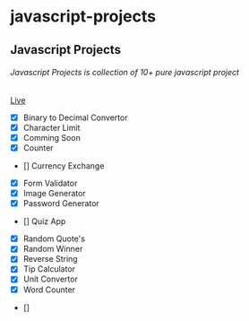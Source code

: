

# javascript-projects



## Javascript Projects

######  Javascript Projects is collection of 10+ pure javascript project

[Live](https://sid02.github.io/javascript-projects/)


- [x] Binary to Decimal Convertor
- [x] Character Limit
- [x] Comming Soon
- [x] Counter
- []  Currency Exchange 
- [x] Form Validator
- [x] Image Generator
- [x] Password Generator
- []  Quiz App
- [x] Random Quote's 
- [x] Random Winner
- [x] Reverse String
- [x] Tip Calculator
- [x] Unit Convertor
- [x]  Word Counter
- []
